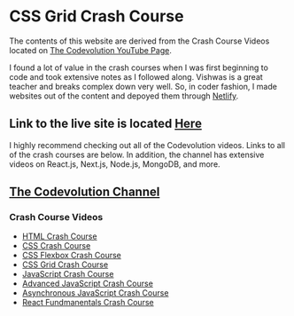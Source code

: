 # CSS Grid Crash Course

The contents of this website are derived from the Crash Course Videos located on [The Codevolution YouTube Page](https://www.youtube.com/c/Codevolution).

I found a lot of value in the crash courses when I was first beginning to code and took extensive notes as I followed along. Vishwas is a great teacher and breaks complex down very well. So, in coder fashion, I made websites out of the content and depoyed them through [Netlify](https://app.netlify.com/).

## Link to the live site is located [Here](https://coding-crash-courses.netlify.app/)

I highly recommend checking out all of the Codevolution videos. Links to all of the crash courses are below. In addition, the channel has extensive videos on React.js, Next.js, Node.js, MongoDB, and more.

## [The Codevolution Channel](https://www.youtube.com/c/Codevolution)

### Crash Course Videos

- [HTML Crash Course](https://www.youtube.com/watch?v=N8YMl4Ezp4g&list=PLC3y8-rFHvwhuX4qGvFx-wPy_MEi6Jdp7&index=1)
- [CSS Crash Course](https://www.youtube.com/watch?v=Icf5D3fEKbM&list=PLC3y8-rFHvwhuX4qGvFx-wPy_MEi6Jdp7&index=2)
- [CSS Flexbox Crash Course](https://www.youtube.com/watch?v=z62f2k38s64&list=PLC3y8-rFHvwhuX4qGvFx-wPy_MEi6Jdp7&index=3)
- [CSS Grid Crash Course](https://www.youtube.com/watch?v=p4Ith5qRM1g&list=PLC3y8-rFHvwhuX4qGvFx-wPy_MEi6Jdp7&index=4)
- [JavaScript Crash Course](https://www.youtube.com/watch?v=XIOLqoPHCJ4&list=PLC3y8-rFHvwhuX4qGvFx-wPy_MEi6Jdp7&index=5)
- [Advanced JavaScript Crash Course](https://www.youtube.com/watch?v=R9I85RhI7Cg&list=PLC3y8-rFHvwhuX4qGvFx-wPy_MEi6Jdp7&index=6)
- [Asynchronous JavaScript Crash Course](https://www.youtube.com/watch?v=exBgWAIeIeg&list=PLC3y8-rFHvwhuX4qGvFx-wPy_MEi6Jdp7&index=7)
- [React Fundmanentals Crash Course](https://www.youtube.com/watch?v=jLS0TkAHvRg&list=PLC3y8-rFHvwhuX4qGvFx-wPy_MEi6Jdp7&index=8)
